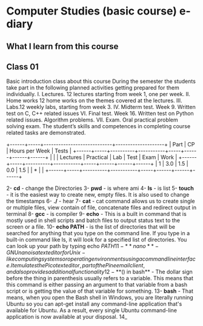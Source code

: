# Computer Studies (basic course) e-diary
## What I learn from this course
## **Class 01**
Basic introduction class about this course 
During the semester the students take part in the following planned activities getting prepared for
them individually.
I. Lectures.
12 lectures starting from week 1, one per week.
II. Home works
12 home works on the themes covered at the lectures.
III. Labs.12 weekly labs, starting from week 3.
IV. Midterm test.
Week 9. Written test on C, C++ related issues
VI. Final test.
Week 16. Written test on Python related issues. Algorithm problems.
VII. Exam.
Oral practical problem solving exam. The student’s skills and competences in completing course
related tasks are demonstrated.

+------+-----+----------------------------+--------------------+
| Part |  CP |       Hours per Week       |        Tests       |
+------+-----+----------+-----------+-----+------+------+------+
|      |     | Lectures | Practical | Lab | Test | Exam | Work |
+------+-----+----------+-----------+-----+------+------+------+
|   1  | 3.0 |    1.5   |    0.0    | 1.5 |      |   *  |      |
+------+-----+----------+-----------+-----+------+------+------+

2- **cd** - change the Directories
3- **pwd** - is where ami
4- **ls** - is list
5- **touch** - it is the easiest way to create new, empty files. It is also used to change the timestamps
6- **./** - hear
7- **cat** - cat command allows us to create single or multiple files, view contain of file, concatenate files and redirect output in terminal
8- **gcc** - is compiler
9- **echo** - This is a built in command that is mostly used in shell scripts and batch files to output status text to the screen or a file.
10- **echo PATH** - is the list of directories that will be searched for anything that you type on the command line. If you type in a built-in command like ls, it will look for a specified list of directories. You can look up your path by typing echo $PATH
11- **nano** - GNU nano is a text editor for Unix-like computing systems or operating environments using a command line interface. It emulates the Pico text editor, part of the Pine email client, and also provides additional functionality
12- **$() in bash** - The dollar sign before the thing in parenthesis usually refers to a variable. This means that this command is either passing an argument to that variable from a bash script or is getting the value of that variable for something.
13- **bash** - That means, when you open the Bash shell in Windows, you are literally running Ubuntu so you can apt-get install any command-line application that's available for Ubuntu. As a result, every single Ubuntu command-line application is now available at your disposal.
14_

